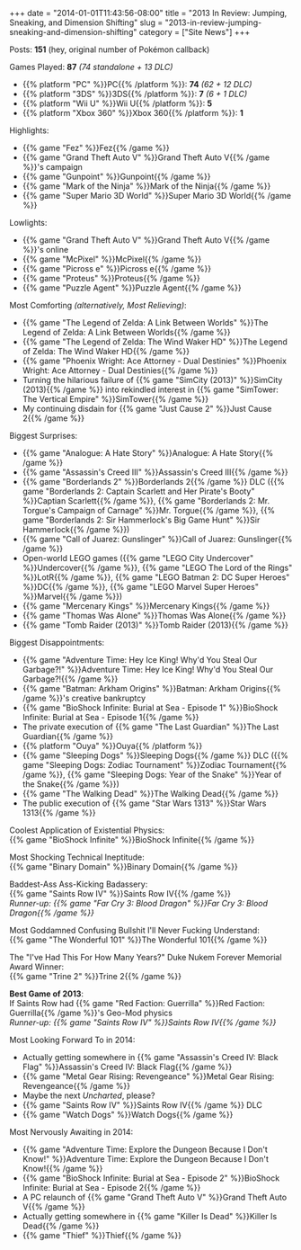 +++
date = "2014-01-01T11:43:56-08:00"
title = "2013 In Review: Jumping, Sneaking, and Dimension Shifting"
slug = "2013-in-review-jumping-sneaking-and-dimension-shifting"
category = ["Site News"]
+++

Posts: <b>151</b> (hey, original number of Pok&eacute;mon callback)

Games Played: <b>87</b> <i>(74 standalone + 13 DLC)</i>

<ul>
<li>{{% platform "PC" %}}PC{{% /platform %}}: <b>74</b> <i>(62 + 12 DLC)</i></li>
<li>{{% platform "3DS" %}}3DS{{% /platform %}}: <b>7</b> <i>(6 + 1 DLC)</i></li>
<li>{{% platform "Wii U" %}}Wii U{{% /platform %}}: <b>5</b></li>
<li>{{% platform "Xbox 360" %}}Xbox 360{{% /platform %}}: <b>1</b></li>
</ul>

Highlights:

<ul>
<li>{{% game "Fez" %}}Fez{{% /game %}}</li>
<li>{{% game "Grand Theft Auto V" %}}Grand Theft Auto V{{% /game %}}'s campaign</li>
<li>{{% game "Gunpoint" %}}Gunpoint{{% /game %}}</li>
<li>{{% game "Mark of the Ninja" %}}Mark of the Ninja{{% /game %}}</li>
<li>{{% game "Super Mario 3D World" %}}Super Mario 3D World{{% /game %}}</li>
</ul>

Lowlights:

<ul>
<li>{{% game "Grand Theft Auto V" %}}Grand Theft Auto V{{% /game %}}'s online</li>
<li>{{% game "McPixel" %}}McPixel{{% /game %}}</li>
<li>{{% game "Picross e" %}}Picross e{{% /game %}}</li>
<li>{{% game "Proteus" %}}Proteus{{% /game %}}</li>
<li>{{% game "Puzzle Agent" %}}Puzzle Agent{{% /game %}}</li>
</ul>

Most Comforting <i>(alternatively, Most Relieving)</i>:

<ul>
<li>{{% game "The Legend of Zelda: A Link Between Worlds" %}}The Legend of Zelda: A Link Between Worlds{{% /game %}}</li>
<li>{{% game "The Legend of Zelda: The Wind Waker HD" %}}The Legend of Zelda: The Wind Waker HD{{% /game %}}</li>
<li>{{% game "Phoenix Wright: Ace Attorney - Dual Destinies" %}}Phoenix Wright: Ace Attorney - Dual Destinies{{% /game %}}</li>
<li>Turning the hilarious failure of {{% game "SimCity (2013)" %}}SimCity (2013){{% /game %}} into rekindled interest in {{% game "SimTower: The Vertical Empire" %}}SimTower{{% /game %}}</li>
<li>My continuing disdain for {{% game "Just Cause 2" %}}Just Cause 2{{% /game %}}</li>
</ul>

Biggest Surprises:

<ul>
<li>{{% game "Analogue: A Hate Story" %}}Analogue: A Hate Story{{% /game %}}</li>
<li>{{% game "Assassin's Creed III" %}}Assassin's Creed III{{% /game %}}</li>
<li>{{% game "Borderlands 2" %}}Borderlands 2{{% /game %}} DLC ({{% game "Borderlands 2: Captain Scarlett and Her Pirate's Booty" %}}Captian Scarlett{{% /game %}}, {{% game "Borderlands 2: Mr. Torgue's Campaign of Carnage" %}}Mr. Torgue{{% /game %}}, {{% game "Borderlands 2: Sir Hammerlock's Big Game Hunt" %}}Sir Hammerlock{{% /game %}})</li>
<li>{{% game "Call of Juarez: Gunslinger" %}}Call of Juarez: Gunslinger{{% /game %}}</li>
<li>Open-world LEGO games ({{% game "LEGO City Undercover" %}}Undercover{{% /game %}}, {{% game "LEGO The Lord of the Rings" %}}LotR{{% /game %}}, {{% game "LEGO Batman 2: DC Super Heroes" %}}DC{{% /game %}}, {{% game "LEGO Marvel Super Heroes" %}}Marvel{{% /game %}})</li>
<li>{{% game "Mercenary Kings" %}}Mercenary Kings{{% /game %}}</li>
<li>{{% game "Thomas Was Alone" %}}Thomas Was Alone{{% /game %}}</li>
<li>{{% game "Tomb Raider (2013)" %}}Tomb Raider (2013){{% /game %}}</li>
</ul>

Biggest Disappointments:

<ul>
<li>{{% game "Adventure Time: Hey Ice King! Why'd You Steal Our Garbage?!" %}}Adventure Time: Hey Ice King! Why'd You Steal Our Garbage?!{{% /game %}}</li>
<li>{{% game "Batman: Arkham Origins" %}}Batman: Arkham Origins{{% /game %}}'s creative bankruptcy</li>
<li>{{% game "BioShock Infinite: Burial at Sea - Episode 1" %}}BioShock Infinite: Burial at Sea - Episode 1{{% /game %}}</li>
<li>The private execution of {{% game "The Last Guardian" %}}The Last Guardian{{% /game %}}</li>
<li>{{% platform "Ouya" %}}Ouya{{% /platform %}}</li>
<li>{{% game "Sleeping Dogs" %}}Sleeping Dogs{{% /game %}} DLC ({{% game "Sleeping Dogs: Zodiac Tournament" %}}Zodiac Tournament{{% /game %}}, {{% game "Sleeping Dogs: Year of the Snake" %}}Year of the Snake{{% /game %}})</li>
<li>{{% game "The Walking Dead" %}}The Walking Dead{{% /game %}}</li>
<li>The public execution of {{% game "Star Wars 1313" %}}Star Wars 1313{{% /game %}}</li>
</ul>

Coolest Application of Existential Physics:  
{{% game "BioShock Infinite" %}}BioShock Infinite{{% /game %}}

Most Shocking Technical Ineptitude:  
{{% game "Binary Domain" %}}Binary Domain{{% /game %}}

Baddest-Ass Ass-Kicking Badassery:  
{{% game "Saints Row IV" %}}Saints Row IV{{% /game %}}  
<i>Runner-up: {{% game "Far Cry 3: Blood Dragon" %}}Far Cry 3: Blood Dragon{{% /game %}}</i>

Most Goddamned Confusing Bullshit I'll Never Fucking Understand:  
{{% game "The Wonderful 101" %}}The Wonderful 101{{% /game %}}

The "I've Had This For How Many Years?" Duke Nukem Forever Memorial Award Winner:  
{{% game "Trine 2" %}}Trine 2{{% /game %}}

<b>Best Game of 2013</b>:  
If Saints Row had {{% game "Red Faction: Guerrilla" %}}Red Faction: Guerrilla{{% /game %}}'s Geo-Mod physics  
<i>Runner-up: {{% game "Saints Row IV" %}}Saints Row IV{{% /game %}}</i>

Most Looking Forward To in 2014:

<ul>
<li>Actually getting somewhere in {{% game "Assassin's Creed IV: Black Flag" %}}Assassin's Creed IV: Black Flag{{% /game %}}</li>
<li>{{% game "Metal Gear Rising: Revengeance" %}}Metal Gear Rising: Revengeance{{% /game %}}</li>
<li>Maybe the next <i>Uncharted</i>, please?</li>
<li>{{% game "Saints Row IV" %}}Saints Row IV{{% /game %}} DLC</li>
<li>{{% game "Watch Dogs" %}}Watch Dogs{{% /game %}}</li>
</ul>

Most Nervously Awaiting in 2014:

<ul>
<li>{{% game "Adventure Time: Explore the Dungeon Because I Don't Know!" %}}Adventure Time: Explore the Dungeon Because I Don't Know!{{% /game %}}</li>
<li>{{% game "BioShock Infinite: Burial at Sea - Episode 2" %}}BioShock Infinite: Burial at Sea - Episode 2{{% /game %}}</li>
<li>A PC relaunch of {{% game "Grand Theft Auto V" %}}Grand Theft Auto V{{% /game %}}</li>
<li>Actually getting somewhere in {{% game "Killer Is Dead" %}}Killer Is Dead{{% /game %}}</li>
<li>{{% game "Thief" %}}Thief{{% /game %}}</li>
</ul>
